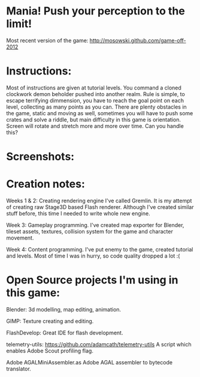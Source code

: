 Mania! Push your perception to the limit!
=========================================

Most recent version of the game:
http://mosowski.github.com/game-off-2012

Instructions:
=============

Most of instructions are given at tutorial levels. You command a cloned clockwork demon beholder pushed into another realm. Rule is simple, to escape terrifying dimmension, you have to reach the goal point on each level, collecting as many points as you can. There are plenty obstacles in the game, static and moving as well, sometimes you will have to push some crates and solve a riddle, but main difficulty in this game is orientation. Screen will rotate and stretch more and more over time. Can you handle this?

Screenshots:
============

Creation notes:
================

Weeks 1 & 2:
Creating rendering engine I've called Gremlin. It is my attempt of creating raw Stage3D based Flash renderer. Although I've created similar stuff before, this time I needed to write whole new engine.

Week 3:
Gameplay programming. I've created map exporter for Blender, tileset assets, textures, collision system for the game and character movement.

Week 4:
Content programming. I've put enemy to the game, created tutorial and levels. Most of time I was in hurry, so code quality dropped a lot :(


Open Source projects I'm using in this game:
============================================

Blender:
3d modelling, map editing, animation. 


GIMP:
Texture creating and editing.


FlashDevelop:
Great IDE for flash development.


telemetry-utils: https://github.com/adamcath/telemetry-utils
A script which enables Adobe Scout profiling flag.


Adobe AGALMiniAssembler.as
Adobe AGAL assembler to bytecode translator.


